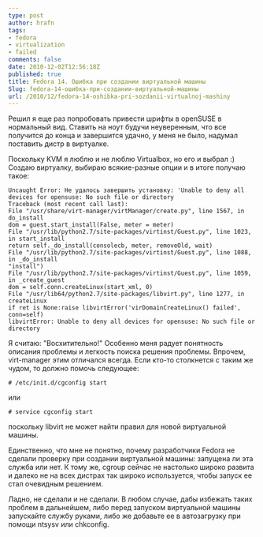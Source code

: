 ```yaml
---
type: post
author: hrafn
tags:
- fedora
- virtualization
- failed
comments: false
date: 2010-12-02T12:56:18Z
published: true
title: Fedora 14. Ошибка при создании виртуальной машины
Slug: fedora-14-ошибка-при-создании-виртуальной-машины
url: /2010/12/fedora-14-oshibka-pri-sozdanii-virtualnoj-mashiny
---
```


Решил я еще раз попробовать привести шрифты в openSUSE в нормальный вид. Ставить на ноут будучи неуверенным, что все получится до конца и завершится удачно, у меня не было, надумал поставить дистр в виртуалке.

Поскольку KVM я люблю и не люблю Virtualbox, но его и выбрал :) Создаю виртуалку, выбираю
всякие-разные опции и в итоге получаю такое:

	Uncaught Error: Не удалось завершить установку: 'Unable to deny all devices for opensuse: No such file or directory
	Traceback (most recent call last):
	File "/usr/share/virt-manager/virtManager/create.py", line 1567, in do_install
	dom = guest.start_install(False, meter = meter)
	File "/usr/lib/python2.7/site-packages/virtinst/Guest.py", line 1023, in start_install
	return self._do_install(consolecb, meter, removeOld, wait)
	File "/usr/lib/python2.7/site-packages/virtinst/Guest.py", line 1088, in _do_install
	"install")
	File "/usr/lib/python2.7/site-packages/virtinst/Guest.py", line 1059, in _create_guest
	dom = self.conn.createLinux(start_xml, 0)
	File "/usr/lib64/python2.7/site-packages/libvirt.py", line 1277, in createLinux
	if ret is None:raise libvirtError('virDomainCreateLinux() failed', conn=self)
	libvirtError: Unable to deny all devices for opensuse: No such file or directory

Я считаю: "Восхитительно!" Особенно меня радует понятность описания проблемы и легкость поиска решения проблемы. Впрочем, virt-manager этим отличался всегда. Если кто-то столкнется с таким же чудом, то должно помочь следующее:

	# /etc/init.d/cgconfig start

или

	# service cgconfig start

поскольку libvirt не может найти правил для новой виртуальной машины.

Единственно, что мне не понятно, почему разработчики Fedora не сделали проверку при создании виртуальной машины: запущена ли эта служба или нет. К тому же, cgroup сейчас не настолько широко развита и далеко не на всех дистрах
так широко используется, чтобы запуск ее стал очевидным решением.

Ладно, не сделали и не сделали. В любом случае, дабы избежать таких проблем в дальнейшем, либо перед запуском виртуальной машины запускайте службу руками, либо же добавьте ее в автозагрузку при помощи ntsysv или chkconfig.

